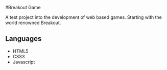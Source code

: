 #Breakout Game

A test project into the development of web based games. Starting with the world renowned Breakout.

## Languages

* HTML5
* CSS3
* Javascript
